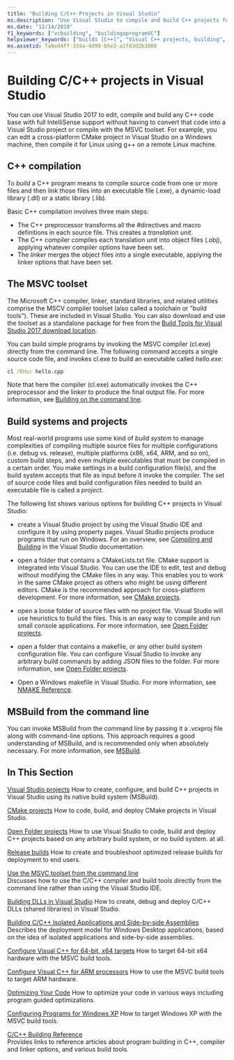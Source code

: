 ```yaml
---
title: "Building C/C++ Projects in Visual Studio"
ms.description: "Use Visual Studio to compile and build C++ projects for Windows, ARM or Linux based on any project system."
ms.date: "12/14/2018"
f1_keywords: ["vcbuilding", "buildingaprogramVC"]
helpviewer_keywords: ["builds [C++]", "Visual C++ projects, building", "projects [C++], building", "builds [C++], options", "Visual C++, build options"]
ms.assetid: fa6ed4ff-334a-4d99-b5e2-a1f83d2b3008
---
```

# Building C/C++ projects in Visual Studio

You can use Visual Studio 2017 to edit, compile and build any C++ code base with full IntelliSense support without having to convert that code into a Visual Studio project or compile with the MSVC toolset. For example, you can edit a cross-platform CMake project in Visual Studio on a Windows machine, then compile it for Linux using g++ on a remote Linux machine.

## C++ compilation

To *build* a C++ program means to compile source code from one or more files and then link those files into an executable file (.exe), a dynamic-load library (.dll) or a static library (.lib). 

Basic C++ compilation involves three main steps:

- The C++ preprocessor transforms all the #directives and macro definitions in each source file. This creates a *translation unit*.
- The C++ compiler compiles each translation unit into object files (.obj), applying whatever compiler options have been set.
- The *linker* merges the object files into a single executable, applying the linker options that have been set. 

## The MSVC toolset

The Microsoft C++ compiler, linker, standard libraries, and related utilities comprise the MSCV compiler toolset (also called a toolchain or "build tools"). These are included in Visual Studio. You can also download and use the toolset as a standalone package for free from the [Build Tools for Visual Studio 2017 download location](https://visualstudio.microsoft.com/downloads/#build-tools-for-visual-studio-2017).

You can build simple programs by invoking the MSVC compiler (cl.exe) directly from the command line. The following command accepts a single source code file, and invokes cl.exe to build an executable called *hello.exe*: 

```cmd
cl /EHsc hello.cpp
```
Note that here the compiler (cl.exe) automatically invokes the C++ preprocessor and the linker to produce the final output file.  For more information, see [Building on the command line](building-on-the-command-line.md).

## Build systems and projects

Most real-world programs use some kind of *build system* to manage complexities of compiling multiple source files for multiple configurations (i.e. debug vs. release), multiple platforms (x86, x64, ARM, and so on), custom build steps, and even multiple executables that must be compiled in a certain order. You make settings in a build configuration file(s), and the build system accepts that file as input before it invoke the compiler. The set of source code files and build configuration files needed to build an executable file is called a *project*. 

The following list shows various options for building C++ projects in Visual Studio:

- create a Visual Studio project by using the Visual Studio IDE and configure it by using property pages. Visual Studio projects produce programs that run on Windows. For an overview, see [Compiling and Building](/visualstudio/ide/compiling-and-building-in-visual-studio) in the Visual Studio documentation.

- open a folder that contains a CMakeLists.txt file. CMake support is integrated into Visual Studio. You can use the IDE to edit, test and debug without modifying the CMake files in any way. This enables you to work in the same CMake project as others who might be using different editors. CMake is the recommended approach for cross-platform development. For more information, see [CMake projects](cmake-tools-for-visual-cpp.md).
 
- open a loose folder of source files with no project file. Visual Studio will use heuristics to build the files. This is an easy way to compile and run small console applications. For more information, see [Open Folder projects](non-msbuild-projects.md).

- open a folder that contains a makefile, or any other build system configuration file. You can configure Visual Studio to invoke any arbitrary build commands by adding JSON files to the folder. For more information, see [Open Folder projects](non-msbuild-projects.md).
 
- Open a Windows makefile in Visual Studio. For more information, see [NMAKE Reference](reference/nmake-reference.md).

## MSBuild from the command line 

You can invoke MSBuild from the command line by passing it a .vcxproj file along with command-line options. This approach requires a good understanding of MSBuild, and is recommended only when absolutely necessary. For more information, see [MSBuild](msbuild-visual-cpp.md).

## In This Section

[Visual Studio projects](creating-and-managing-visual-cpp-projects.md)
How to create, configure, and build C++ projects in Visual Studio using its native build system (MSBuild).

[CMake projects](cmake-tools-for-visual-cpp.md)
How to code, build, and deploy CMake projects in Visual Studio.

[Open Folder projects](non-msbuild-projects.md)
How to use Visual Studio to code, build and deploy C++ projects based on any arbitrary build system, or no build system. at all. 

[Release builds](release-builds.md)
How to create and troubleshoot optimized release builds for deployment to end users.

[Use the MSVC toolset from the command line](building-on-the-command-line.md)<br/>
Discusses how to use the C/C++ compiler and build tools directly from the command line rather than using the Visual Studio IDE.

[Building DLLs in Visual Studio](dlls-in-visual-cpp.md)
How to create, debug and deploy C/C++ DLLs (shared libraries) in Visual Studio.

[Building C/C++ Isolated Applications and Side-by-side Assemblies](building-c-cpp-isolated-applications-and-side-by-side-assemblies.md)
Describes the deployment model for Windows Desktop applications, based on the idea of isolated applications and side-by-side assemblies.

[Configure Visual C++ for 64-bit, x64 targets](configuring-programs-for-64-bit-visual-cpp.md)
How to target 64-bit x64 hardware with the MSVC build tools.

[Configure Visual C++ for ARM processors](configuring-programs-for-arm-processors-visual-cpp.md)
How to use the MSVC build tools to target ARM hardware.

[Optimizing Your Code](optimizing-your-code.md)
How to optimize your code in various ways including program guided optimizations.

[Configuring Programs for Windows XP](configuring-programs-for-windows-xp.md)
How to target Windows XP with the MSVC build tools.

[C/C++ Building Reference](reference/c-cpp-building-reference.md)<br/>
Provides links to reference articles about program building in C++, compiler and linker options, and various build tools.
